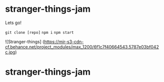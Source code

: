 # stranger-things-jam
Lets go!

`git clone [repo]`
`npm i`
`npm start`

![Stranger-things]
(https://mir-s3-cdn-cf.behance.net/project_modules/max_1200/6f1c7f40664543.5787e03bf042c.jpg)
# stranger-things-jam
